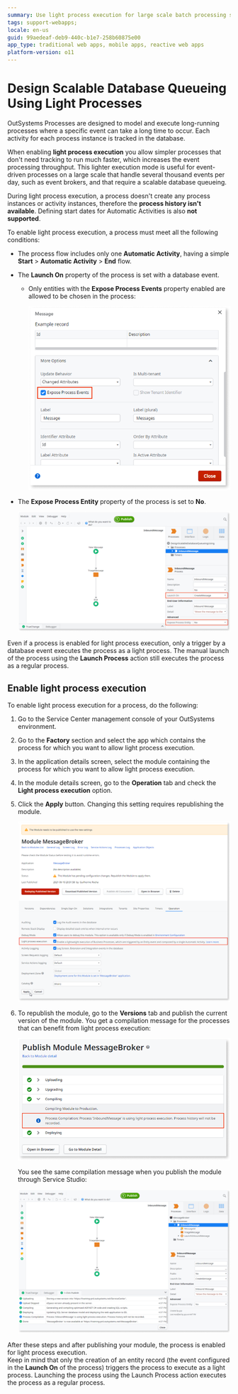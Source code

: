 ```yaml
---
summary: Use light process execution for large scale batch processing scenarios, such as an event broker.
tags: support-webapps;
locale: en-us
guid: 99aedeaf-deb9-440c-b1e7-258b60875e00
app_type: traditional web apps, mobile apps, reactive web apps
platform-version: o11
---
```


# Design Scalable Database Queueing Using Light Processes

OutSystems Processes are designed to model and execute long-running processes where a specific event can take a long time to occur. Each activity for each process instance is tracked in the database.

When enabling **light process execution** you allow simpler processes that don't need tracking to run much faster, which increases the event processing throughput. This lighter execution mode is useful for event-driven processes on a large scale that handle several thousand events per day, such as event brokers, and that require a scalable database queueing.

During light process execution, a process doesn't create any process instances or activity instances, therefore the **process history isn't available**. Defining start dates for Automatic Activities is also **not supported**.

To enable light process execution, a process must meet all the following conditions:

* The process flow includes only one **Automatic Activity**, having a simple **Start** > **Automatic Activity** > **End** flow.

* The **Launch On** property of the process is set with a database event.
    * Only entities with the **Expose Process Events** property enabled are allowed to be chosen in the process:

        ![](images/expose-process-events-checkbox-ss.png)

* The **Expose Process Entity** property of the process is set to **No**.

    ![](images/light-process-1.png)

<div class="info" markdown="1">

Even if a process is enabled for light process execution, only a trigger by a database event executes the process as a light process. The manual launch of the process using the **Launch Process** action still executes the process as a regular process.

</div>

## Enable light process execution

To enable light process execution for a process, do the following:

1. Go to the Service Center management console of your OutSystems environment.

1. Go to the **Factory** section and select the app which contains the process for which you want to allow light process execution.

1. In the application details screen, select the module containing the process for which you want to allow light process execution.

1. In the module details screen, go to the **Operation** tab and check the **Light process execution** option.

1. Click the **Apply** button. Changing this setting requires republishing the module.

    ![light process execution](images/light-process-enable-sc.png)

1. To republish the module, go to the **Versions** tab and publish the current version of the module. You get a compilation message for the processes that can benefit from light process execution:

    ![publish module](images/light-process-publish-module-sc.png)  

    You see the same compilation message when you publish the module through Service Studio:  

    ![](images/light-process-3.png)

After these steps and after publishing your module, the process is enabled for light process execution.  
Keep in mind that only the creation of an entity record (the event configured in the **Launch On** of the process) triggers the process to execute as a light process. Launching the process using the Launch Process action executes the process as a regular process.
